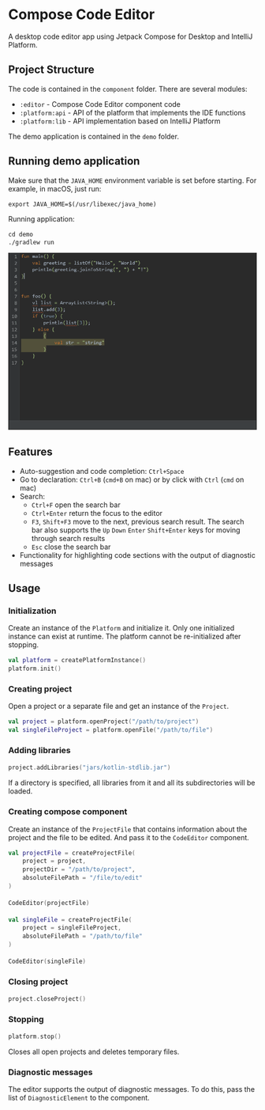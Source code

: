 # Compose Code Editor

A desktop code editor app using Jetpack Compose for Desktop and IntelliJ Platform.

## Project Structure

The code is contained in the `component` folder. There are several modules:
- `:editor` - Compose Code Editor component code
- `:platform:api` - API of the platform that implements the IDE functions
- `:platform:lib` - API implementation based on IntelliJ Platform

The demo application is contained in the `demo` folder.

## Running demo application

Make sure that the `JAVA_HOME` environment variable is set before starting. For example, in macOS, just run: 
```shell
export JAVA_HOME=$(/usr/libexec/java_home)
```

Running application:

```shell
cd demo
./gradlew run
```

![Demo](screenshots/codeEditor.gif)

## Features

- Auto-suggestion and code completion: `Ctrl+Space`
- Go to declaration: `Ctrl+B` (`cmd+B` on mac) or by click with `Ctrl` (`cmd` on mac)
- Search: 
  - `Ctrl+F` open the search bar
  - `Ctrl+Enter` return the focus to the editor
  - `F3`, `Shift+F3` move to the next, previous search result. The search bar also supports the `Up` `Down` `Enter` `Shift+Enter` keys for moving through search results
  - `Esc` close the search bar
- Functionality for highlighting code sections with the output of diagnostic messages

## Usage

### Initialization

Create an instance of the `Platform` and initialize it. Only one initialized instance can exist at runtime. The platform cannot be re-initialized after stopping.

```kotlin
val platform = createPlatformInstance()
platform.init()
```

### Creating project

Open a project or a separate file and get an instance of the `Project`.

```kotlin
val project = platform.openProject("/path/to/project")
val singleFileProject = platform.openFile("/path/to/file")
```

### Adding libraries

```kotlin
project.addLibraries("jars/kotlin-stdlib.jar")
```

If a directory is specified, all libraries from it and all its subdirectories will be loaded.

### Creating compose component

Create an instance of the `ProjectFile` that contains information about the project and the file to be edited.
And pass it to the `CodeEditor` component.

```kotlin
val projectFile = createProjectFile(
    project = project,
    projectDir = "/path/to/project",
    absoluteFilePath = "/file/to/edit"
)

CodeEditor(projectFile)

val singleFile = createProjectFile(
    project = singleFileProject,
    absoluteFilePath = "/path/to/file"
)

CodeEditor(singleFile)
```

### Closing project

```kotlin
project.closeProject()
```

### Stopping

```kotlin
platform.stop()
```

Closes all open projects and deletes temporary files.

### Diagnostic messages

The editor supports the output of diagnostic messages. 
To do this, pass the list of `DiagnosticElement` to the component.

